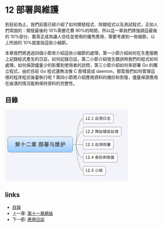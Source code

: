 # 12 部署與維護
到目前為止，我們前面已經介紹了如何開發程式、除錯程式以及測試程式，正如人們常說的：開發最後的 10%需要花費 90%的時間，所以這一章我們將強調這最後的 10%部分，要真正成為讓人信任並使用的優秀應用，需要考慮到一些細節，以上所說的 10%就是指這些小細節。

本章我們將透過四個小節來介紹這些小細節的處理，第一小節介紹如何在生產服務上記錄程式產生的日誌，如何記錄日誌，第二小節介紹發生錯誤時我們的程式如何處理，如何保證儘量少的影響到使用者的訪問，第三小節介紹如何來部署 Go 的獨立程式，由於目前 Go 程式還無法像 C 那樣寫成 daemon，那麼我們如何管理這樣的程序程式後臺執行呢？第四小節將介紹應用資料的備份和恢復，儘量保證應用在崩潰的情況能夠保持資料的完整性。
## 目錄
 ![](images/navi12.png)

## links
   * [目錄](<preface.md>)
   * 上一章: [第十一章總結](<11.4.md>)
   * 下一節: [應用日誌](<12.1.md>)